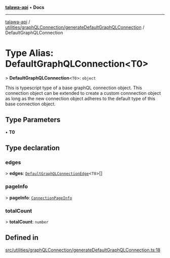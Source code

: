 [**talawa-api**](../../../../README.md) • **Docs**

***

[talawa-api](../../../../modules.md) / [utilities/graphQLConnection/generateDefaultGraphQLConnection](../README.md) / DefaultGraphQLConnection

# Type Alias: DefaultGraphQLConnection\<T0\>

\> **DefaultGraphQLConnection**\<`T0`\>: `object`

This is typescript type of a base graphQL connection object. This connection object can be
extended to create a custom connnection object as long as the new connection object adheres
to the default type of this base connection object.

## Type Parameters

• **T0**

## Type declaration

### edges

\> **edges**: [`DefaultGraphQLConnectionEdge`](DefaultGraphQLConnectionEdge.md)\<`T0`\>[]

### pageInfo

\> **pageInfo**: [`ConnectionPageInfo`](../../../../types/generatedGraphQLTypes/type-aliases/ConnectionPageInfo.md)

### totalCount

\> **totalCount**: `number`

## Defined in

[src/utilities/graphQLConnection/generateDefaultGraphQLConnection.ts:18](https://github.com/PalisadoesFoundation/talawa-api/blob/67d017fd9312183a6b2bae1b160bc814f56ab5c2/src/utilities/graphQLConnection/generateDefaultGraphQLConnection.ts#L18)
